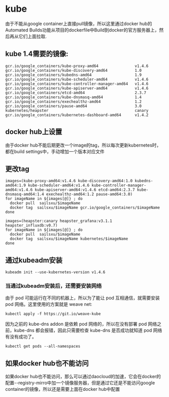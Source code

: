 # kube
由于不能从google container上直接pull镜像，所以这里通过docker hub的Automated Builds功能从项目的dockerfile中Build到docker的官方服务器上，然后再从它们上面拉取.

##	kube 1.4需要的镜像:
```
gcr.io/google_containers/kube-proxy-amd64                v1.4.6
gcr.io/google_containers/kube-discovery-amd64            1.0
gcr.io/google_containers/kubedns-amd64                   1.9
gcr.io/google_containers/kube-scheduler-amd64            v1.4.6
gcr.io/google_containers/kube-controller-manager-amd64   v1.4.6
gcr.io/google_containers/kube-apiserver-amd64            v1.4.6
gcr.io/google_containers/etcd-amd64                      2.3.7
gcr.io/google_containers/kube-dnsmasq-amd64              1.4
gcr.io/google_containers/exechealthz-amd64               1.2
gcr.io/google_containers/pause-amd64                     3.0
kubernetes/heapster                                      canary
gcr.io/google_containers/kubernetes-dashboard-amd64      v1.4.2
```

## docker hub上设置
由于docker hub不能后期更改一个image的tag，所以每次更新kubernetes时，都在build settings中，手动增加一个版本对应文件

## 更改tag
```
images=(kube-proxy-amd64:v1.4.6 kube-discovery-amd64:1.0 kubedns-amd64:1.9 kube-scheduler-amd64:v1.4.6 kube-controller-manager-amd64:v1.4.6 kube-apiserver-amd64:v1.4.6 etcd-amd64:2.3.7 kube-dnsmasq-amd64:1.4 exechealthz-amd64:1.2 pause-amd64:3.0)
for imageName in ${images[@]} ; do
  docker pull  sailsxu/$imageName
  docker tag  sailsxu/$imageName gcr.io/google_containers/$imageName
done

images=(heapster:canary heapster_grafana:v3.1.1 heapster_influxdb:v0.7)
for imageName in ${images[@]} ; do
  docker pull  sailsxu/$imageName
  docker tag  sailsxu/$imageName kubernetes/$imageName
done
```


## 通过kubeadm安装
```
kubeadm init --use-kubernetes-version v1.4.6
```
### 当通过kubeadm安装后，还需要安装网络
由于 pod 可能运行在不同的机器上，所以为了能让 pod 互相通信，就需要安装 pod 网络。这里使用的方案就是 weave net:
```
kubectl apply -f https://git.io/weave-kube
```
因为之前的 kube-dns addon 是依赖 pod 网络的，所以在没有部署 pod 网络之前，kube-dns 都会报错，因此只需要检查 kube-dns 是否成功就知道 pod 网络有没有成功了。
```
kubectl get pods --all-namespaces
```

## 如果docker hub也不能访问
如果docker hub也不能访问，那么可以通过daocloud的加速，它会在docker的配置--registry-mirro中加一个镜像服务器，但是通过它还是不能访问google container的镜像，所以还是需要上面在docker hub中配置
